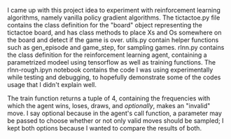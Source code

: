 I came up with this project idea to experiment with reinforcement learning algorithms, namely vanilla policy gradient algorithms.
The tictactoe.py file contains the class definition for the "board" object representing the tictactoe board, and has class methods to place Xs and Os somewhere on the board and detect if the game is over. utils.py contain helper functions
such as gen_episode and game_step, for sampling games. rlnn.py contains the class definition for the reinforcement learning agent, containing a parametrized modeel using tensorflow
as well as training functions. The rlnn-rough.ipyn notebook contains the code I was using experimentally while testing and debugging, to hopefully demonstrate some of the codes 
usage that I didn't explain well.  

The train function returns a tuple of 4, containing the frequencies with which the agent wins, loses, draws, and *optionally*, makes an "invalid" move. I say optional because in
the agent's call function, a parameter may be passed to choose whether or not only valid moves should be sampled; I kept both options because I wanted to compare the results
of both.

